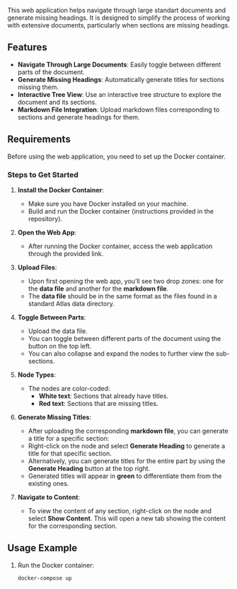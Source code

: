 This web application helps navigate through large standart documents and generate missing headings. It is designed to simplify the process of working with extensive documents, particularly when sections are missing headings.

## Features

- **Navigate Through Large Documents**: Easily toggle between different parts of the document.
- **Generate Missing Headings**: Automatically generate titles for sections missing them.
- **Interactive Tree View**: Use an interactive tree structure to explore the document and its sections.
- **Markdown File Integration**: Upload markdown files corresponding to sections and generate headings for them.

## Requirements

Before using the web application, you need to set up the Docker container.

### Steps to Get Started

1. **Install the Docker Container**:

   - Make sure you have Docker installed on your machine.
   - Build and run the Docker container (instructions provided in the repository).

2. **Open the Web App**:

   - After running the Docker container, access the web application through the provided link.

3. **Upload Files**:

   - Upon first opening the web app, you’ll see two drop zones: one for the **data file** and another for the **markdown file**.
   - The **data file** should be in the same format as the files found in a standard Atlas data directory.

4. **Toggle Between Parts**:

   - Upload the data file.
   - You can toggle between different parts of the document using the button on the top left.
   - You can also collapse and expand the nodes to further view the sub-sections.

5. **Node Types**:

   - The nodes are color-coded:
     - **White text**: Sections that already have titles.
     - **Red text**: Sections that are missing titles.

6. **Generate Missing Titles**:

   - After uploading the corresponding **markdown file**, you can generate a title for a specific section:
   - Right-click on the node and select **Generate Heading** to generate a title for that specific section.
   - Alternatively, you can generate titles for the entire part by using the **Generate Heading** button at the top right.
   - Generated titles will appear in **green** to differentiate them from the existing ones.

7. **Navigate to Content**:
   - To view the content of any section, right-click on the node and select **Show Content**. This will open a new tab showing the content for the corresponding section.

## Usage Example

1. Run the Docker container:

   ```bash
   docker-compose up
   ```
